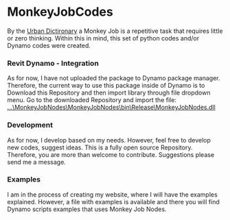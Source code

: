 <!--
Readme Markdown file for GitHub
-->
# MonkeyJobCodes
By the [Urban Dictironary](https://www.urbandictionary.com/define.php?term=Monkey%20job) a Monkey Job is a repetitive task that requires little or zero thinking. Within this in mind, this set of python codes and/or Dynamo codes were created.

### Revit Dynamo - Integration
As for now, I have not uploaded the package to Dynamo package manager. Therefore, the current way to use this package inside of Dynamo is to Download this Repository and then import library through file dropdown menu. 
Go to the downloaded Repository and import the file:
[...\MonkeyJobNodes\MonkeyJobNodes\bin\Release\MonkeyJobNodes.dll](MonkeyJobNodes\MonkeyJobNodes\bin\Release\MonkeyJobNodes.dll)



### Development
As for now, I develop based on my needs. However, feel free to develop new codes, suggest ideas. This is a fully open source Repository. Therefore, you are more than welcome to contribute.
Suggestions please send me a message.


### Examples
I am in the process of creating my website, where I will have the examples explained. However, a file with examples is available and there you will find Dynamo scripts examples that uses Monkey Job Nodes.

<!--
Proof reading is needed!!!
-->
